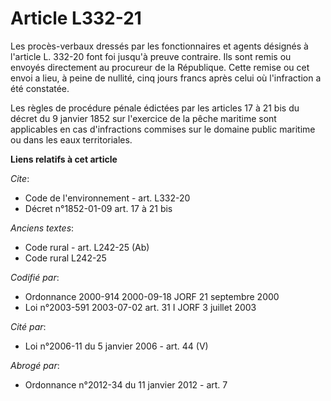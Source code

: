 # Article L332-21

Les procès-verbaux dressés par les fonctionnaires et agents désignés à l'article L. 332-20 font foi jusqu'à preuve contraire.
Ils sont remis ou envoyés directement au procureur de la République. Cette remise ou cet envoi a lieu, à peine de nullité,
cinq jours francs après celui où l'infraction a été constatée. 

Les règles de procédure pénale édictées par les articles 17 à 21 bis du décret du 9 janvier 1852 sur l'exercice de la pêche
maritime sont applicables en cas d'infractions commises sur le domaine public maritime ou dans les eaux territoriales.

**Liens relatifs à cet article**

_Cite_:

  - Code de l'environnement - art. L332-20
  - Décret n°1852-01-09 art. 17 à 21 bis

_Anciens textes_:

  - Code rural - art. L242-25 (Ab)
  - Code rural L242-25

_Codifié par_:

  - Ordonnance 2000-914 2000-09-18 JORF 21 septembre 2000
  - Loi n°2003-591 2003-07-02 art. 31 I JORF 3 juillet 2003

_Cité par_:

  - Loi n°2006-11 du 5 janvier 2006 - art. 44 (V)

_Abrogé par_:

  - Ordonnance n°2012-34 du 11 janvier 2012 - art. 7
